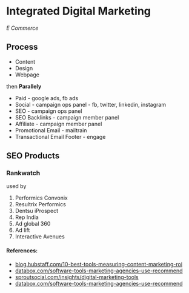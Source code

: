 # Integrated Digital Marketing
 _E Commerce_

## Process

- Content
- Design
- Webpage

then **Parallely**
- Paid - google ads, fb ads
- Social - campaign ops panel - fb, twitter, linkedin, instagram
- SEO - campaign ops panel
- SEO Backlinks - campaign member panel
- Affiliate - campaign member panel
- Promotional Email - mailtrain
- Transactional Email Footer - engage

## SEO Products

### Rankwatch

used by 

1. Performics Convonix
2. Resultrix Performics
3. Dentsu iProspect
4. Rep India
5. Ad global 360
6. Ad lift
7. Interactive Avenues



#### References:
- [blog.hubstaff.com/10-best-tools-measuring-content-marketing-roi](https://blog.hubstaff.com/10-best-tools-measuring-content-marketing-roi/)
- [databox.com/software-tools-marketing-agencies-use-recommend](https://databox.com/software-tools-marketing-agencies-use-recommend)
- [sproutsocial.com/insights/digital-marketing-tools](https://sproutsocial.com/insights/digital-marketing-tools/)
- [databox.com/software-tools-marketing-agencies-use-recommend](https://databox.com/software-tools-marketing-agencies-use-recommend)
